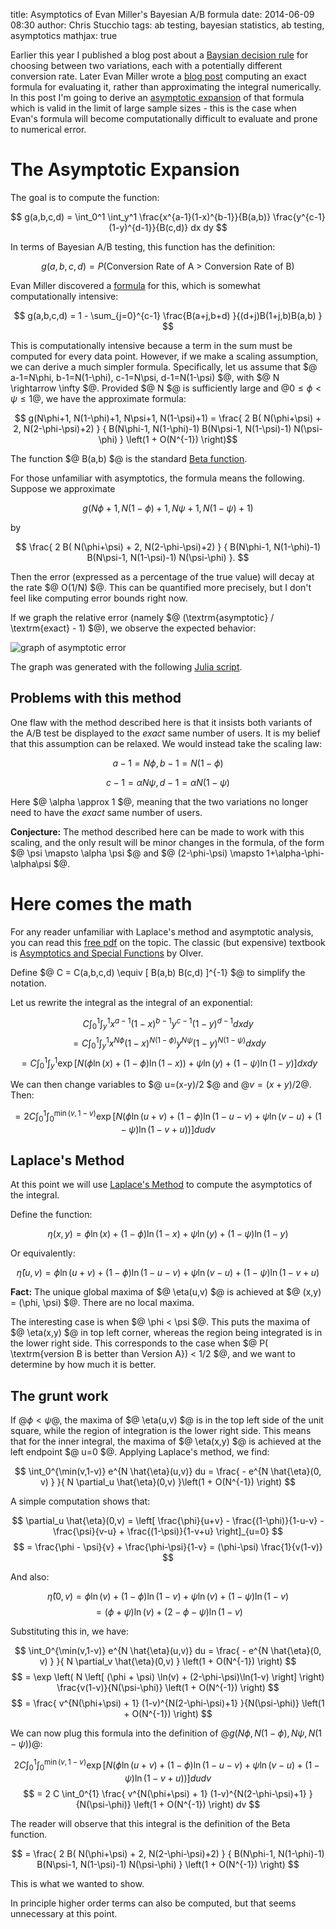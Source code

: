 title: Asymptotics of Evan Miller's Bayesian A/B formula
date: 2014-06-09 08:30
author: Chris Stucchio
tags: ab testing, bayesian statistics, ab testing, asymptotics
mathjax: true


Earlier this year I published a blog post about a [Baysian decision rule](http://www.bayesianwitch.com/blog/2014/bayesian_ab_test.html) for choosing between two variations, each with a potentially different conversion rate. Later Evan Miller wrote a [blog post](http://www.evanmiller.org/bayesian-ab-testing.html) computing an exact formula for evaluating it, rather than approximating the integral numerically. In this post I'm going to derive an [asymptotic expansion](http://en.wikipedia.org/wiki/Asymptotic_expansion) of that formula which is valid in the limit of large sample sizes - this is the case when Evan's formula will become computationally difficult to evaluate and prone to numerical error.

# The Asymptotic Expansion

The goal is to compute the function:

$$ g(a,b,c,d) = \int_0^1 \int_y^1 \frac{x^{a-1}(1-x)^{b-1}}{B(a,b)} \frac{y^{c-1}(1-y)^{d-1}}{B(c,d)} dx dy $$

In terms of Bayesian A/B testing, this function has the definition:

$$ g(a,b,c,d) = P( \textrm{Conversion Rate of A > Conversion Rate of B}) $$

Evan Miller discovered a [formula](http://www.evanmiller.org/bayesian-ab-testing.html) for this, which is somewhat computationally intensive:

$$ g(a,b,c,d) = 1 - \sum_{j=0}^{c-1} \frac{B(a+j,b+d) }{(d+j)B(1+j,b)B(a,b) } $$

This is computationally intensive because a term in the sum must be computed for every data point. However, if we make a scaling assumption, we can derive a much simpler formula. Specifically, let us assume that $@ a-1=N\phi, b-1=N(1-\phi), c-1=N\psi, d-1=N(1-\psi) $@, with $@ N \rightarrow \infty $@. Provided $@ N $@ is sufficiently large and $@ 0 \leq \phi < \psi \leq 1$@, we have the approximate formula:

$$ g(N\phi+1, N(1-\phi)+1, N\psi+1, N(1-\psi)+1) = \frac{ 2 B( N(\phi+\psi) + 2, N(2-\phi-\psi)+2) } { B(N\phi-1, N(1-\phi)-1) B(N\psi-1, N(1-\psi)-1) N(\psi-\phi) } \left(1 + O(N^{-1}) \right)$$

The function $@ B(a,b) $@ is the standard [Beta function](http://en.wikipedia.org/wiki/Beta_function).

For those unfamiliar with asymptotics, the formula means the following. Suppose we approximate

$$ g(N\phi+1, N(1-\phi)+1, N\psi+1, N(1-\psi)+1) $$

by

$$ \frac{ 2 B( N(\phi+\psi) + 2, N(2-\phi-\psi)+2) } { B(N\phi-1, N(1-\phi)-1) B(N\psi-1, N(1-\psi)-1) N(\psi-\phi) }. $$

Then the error (expressed as a percentage of the true value) will decay at the rate $@ O(1/N) $@. This can be quantified more precisely, but I don't feel like computing error bounds right now.

If we graph the relative error (namely $@ (\textrm{asymptotic} / \textrm{exact} - 1) $@), we observe the expected behavior:

![graph of asymptotic error](/blog_media/2014/bayesian_asymptotics/asymptotic_errors.png)

The graph was generated with the following [Julia script](https://gist.github.com/stucchio/1a0abf880eb332175c02).

## Problems with this method

One flaw with the method described here is that it insists both variants of the A/B test be displayed to the *exact* same number of users. It is my belief that this assumption can be relaxed. We would instead take the scaling law:

$$ a-1=N\phi, b-1=N(1-\phi) $$

$$ c-1=\alpha N\psi, d-1=\alpha N(1-\psi) $$

Here $@ \alpha \approx 1 $@, meaning that the two variations no longer need to have the *exact* same number of users.

**Conjecture:** The method described here can be made to work with this scaling, and the only result will be minor changes in the formula, of the form $@ \psi \mapsto \alpha \psi $@ and $@ (2-\phi-\psi) \mapsto 1+\alpha-\phi-\alpha\psi $@.

# Here comes the math

For any reader unfamiliar with Laplace's method and asymptotic analysis, you can read this [free pdf](http://www.pas.rochester.edu/~rajeev/phy493/AsymptoticMethods.pdf) on the topic. The classic (but expensive) textbook is [Asymptotics and Special Functions](http://www.amazon.com/gp/product/1568810695/ref=as_li_tl?ie=UTF8&camp=1789&creative=390957&creativeASIN=1568810695&linkCode=as2&tag=christuc-20&linkId=2PHYJMUHXP65N6M7) by Olver.

Define $@ C = C(a,b,c,d) \equiv [ B(a,b) B(c,d) ]^{-1} $@ to simplify the notation.

Let us rewrite the integral as the integral of an exponential:

$$ C \int_0^1 \int_y^1 x^{a-1}(1-x)^{b-1} y^{c-1}(1-y)^{d-1} dx dy  $$
$$ = C \int_0^1 \int_y^1 x^{N\phi}(1-x)^{N(1-\phi)} y^{N\psi}(1-y)^{N(1-\psi)} dx dy $$
$$ = C \int_0^1 \int_y^1 \exp \left[N \left(\phi \ln(x) + (1-\phi)\ln(1-x) \right) + \psi \ln(y) + (1-\psi) \ln (1-y) \right] dx dy $$

We can then change variables to $@ u=(x-y)/2 $@ and $@ v = (x+y)/2$@. Then:

$$ = 2 C \int_0^{1} \int_0^{\min(v,1-v)}  \exp \left[N \left(\phi \ln(u+v) + (1-\phi)\ln(1-u-v) + \psi \ln(v-u) + (1-\psi) \ln (1-v+u) \right) \right] du dv $$

## Laplace's Method

At this point we will use [Laplace's Method](http://en.wikipedia.org/wiki/Laplace's_method) to compute the asymptotics of the integral.

Define the function:

$$ \eta(x,y) = \phi \ln(x) + (1-\phi)\ln(1-x) + \psi \ln(y) + (1-\psi) \ln (1-y) $$

Or equivalently:

$$ \hat{\eta}(u,v) = \phi \ln(u+v) + (1-\phi)\ln(1-u-v) + \psi \ln(v-u) + (1-\psi) \ln (1-v+u) $$

**Fact:** The unique global maxima of $@ \eta(u,v) $@ is achieved at $@ (x,y) = (\phi, \psi) $@. There are no local maxima.

The interesting case is when $@ \phi < \psi $@. This puts the maxima of $@ \eta(x,y) $@ in top left corner, whereas the region being integrated is in the lower right side. This corresponds to the case when $@ P( \textrm{version B is better than Version A}) < 1/2 $@, and we want to determine by how much it is better.

## The grunt work

If $@ \phi < \psi$@, the maxima of $@ \eta(u,v) $@ is in the top left side of the unit square, while the region of integration is the lower right side. This means that for the inner integral, the maxima of $@ \eta(x,y) $@ is achieved at the left endpoint $@ u=0 $@. Applying Laplace's method, we find:

$$ \int_0^{\min(v,1-v)} e^{N \hat{\eta}(u,v)} du = \frac{ - e^{N \hat{\eta}(0, v) } }{ N \partial_u \hat{\eta}(0,v) }\left(1 + O(N^{-1}) \right) $$

A simple computation shows that:

$$ \partial_u \hat{\eta}(0,v) = \left[ \frac{\phi}{u+v} - \frac{(1-\phi)}{1-u-v} -  \frac{\psi}{v-u} + \frac{(1-\psi)}{1-v+u} \right]_{u=0} $$
$$ = \frac{\phi - \psi}{v} + \frac{\phi-\psi}{1-v} = (\phi-\psi) \frac{1}{v(1-v)} $$

And also:

$$ \hat{\eta}(0,v) = \phi \ln(v) + (1-\phi)\ln(1-v) + \psi \ln(v) + (1-\psi) \ln (1-v) $$
$$ = (\phi + \psi) \ln(v) + (2-\phi-\psi)\ln(1-v) $$

Substituting this in, we have:

$$ \int_0^{\min(v,1-v)} e^{N \hat{\eta}(u,v)} du = \frac{ - e^{N \hat{\eta}(0, v) } }{ N \partial_v \hat{\eta}(0,v) } \left(1 + O(N^{-1}) \right) $$
$$ = \exp \left( N \left[ (\phi + \psi) \ln(v) + (2-\phi-\psi)\ln(1-v) \right] \right) \frac{v(1-v)}{N(\psi-\phi)} \left(1 + O(N^{-1}) \right) $$
$$ = \frac{ v^{N(\phi+\psi) + 1} (1-v)^{N(2-\phi-\psi)+1} }{N(\psi-\phi)} \left(1 + O(N^{-1}) \right) $$

We can now plug this formula into the definition of $@ g( N\phi, N(1-\phi), N\psi, N(1-\psi))$@:

$$ 2 C \int_0^{1} \int_0^{\min(v,1-v)}  \exp \left[N \left(\phi \ln(u+v) + (1-\phi)\ln(1-u-v) + \psi \ln(v-u) + (1-\psi) \ln (1-v+u) \right) \right] du dv $$
$$ = 2 C \int_0^{1} \frac{ v^{N(\phi+\psi) + 1} (1-v)^{N(2-\phi-\psi)+1} }{N(\psi-\phi)} \left(1 + O(N^{-1}) \right) dv $$

The reader will observe that this integral is the definition of the Beta function.

$$ = \frac{ 2 B( N(\phi+\psi) + 2, N(2-\phi-\psi)+2) } { B(N\phi-1, N(1-\phi)-1) B(N\psi-1, N(1-\psi)-1) N(\psi-\phi) } \left(1 + O(N^{-1}) \right) $$

This is what we wanted to show.

In principle higher order terms can also be computed, but that seems unnecessary at this point.
